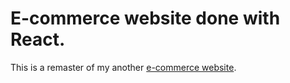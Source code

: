 # E-commerce website done with React.

This is a remaster of my another [e-commerce website](https://github.com/omgvito/TecnoShop).
